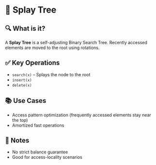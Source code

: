 # 🔄 Splay Tree

## 🔍 What is it?
A **Splay Tree** is a self-adjusting Binary Search Tree. Recently accessed elements are moved to the root using rotations.

## ✅ Key Operations
- `search(x)` – Splays the node to the root
- `insert(x)`
- `delete(x)`

## 📚 Use Cases
- Access pattern optimization (frequently accessed elements stay near the top)
- Amortized fast operations

## 📝 Notes
- No strict balance guarantee
- Good for access-locality scenarios
